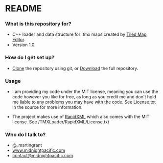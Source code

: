 # README #

### What is this repository for? ###

* C++ loader and data structure for .tmx maps created by [Tiled Map Editor](http://www.mapeditor.org/).
* Version 1.0.

### How do I get set up? ###

* [Clone](https://martingrant@bitbucket.org/martingrant/tmxloader.git) the repository using git, or [Download](https://bitbucket.org/martingrant/tmxloader/downloads) the full repository.

### Usage ###

* I am providing my code under the MIT license, meaning you can use the code however you like for free, as long as you credit me and don't hold me liable to any problems you may have with the code. See License.txt in the source for more information.

* The project makes use of [RapidXML](http://rapidxml.sourceforge.net/) which also comes with the MIT license. See /TMXLoader/RapidXML/License.txt


### Who do I talk to? ###

* @_martingrant
* www.midnightpacific.com
* contact@midnightpacific.com